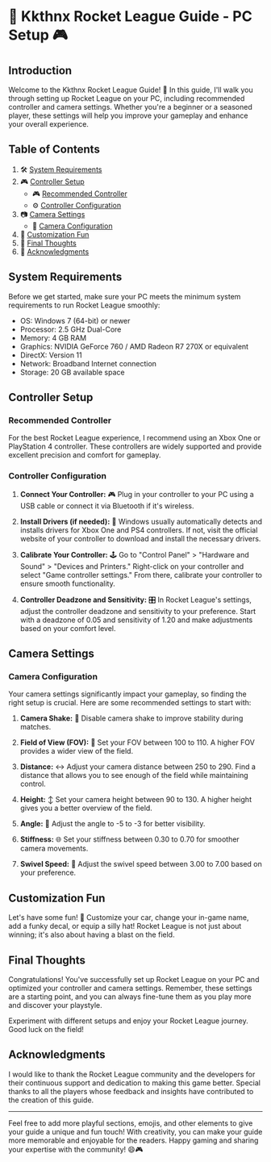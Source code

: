# 🚀 Kkthnx Rocket League Guide - PC Setup 🎮

## Introduction

Welcome to the Kkthnx Rocket League Guide! 🥳 In this guide, I'll walk you through setting up Rocket League on your PC, including recommended controller and camera settings. Whether you're a beginner or a seasoned player, these settings will help you improve your gameplay and enhance your overall experience.

## Table of Contents

1. 🛠️ [System Requirements](#system-requirements)
2. 🎮 [Controller Setup](#controller-setup)
    - 🎮 [Recommended Controller](#recommended-controller)
    - ⚙️ [Controller Configuration](#controller-configuration)
3. 📷 [Camera Settings](#camera-settings)
    - 📸 [Camera Configuration](#camera-configuration)
4. 💭 [Customization Fun](#customization-fun)
5. 🎉 [Final Thoughts](#final-thoughts)
6. 🙏 [Acknowledgments](#acknowledgments)

## System Requirements

Before we get started, make sure your PC meets the minimum system requirements to run Rocket League smoothly:

- OS: Windows 7 (64-bit) or newer
- Processor: 2.5 GHz Dual-Core
- Memory: 4 GB RAM
- Graphics: NVIDIA GeForce 760 / AMD Radeon R7 270X or equivalent
- DirectX: Version 11
- Network: Broadband Internet connection
- Storage: 20 GB available space

## Controller Setup

### Recommended Controller

For the best Rocket League experience, I recommend using an Xbox One or PlayStation 4 controller. These controllers are widely supported and provide excellent precision and comfort for gameplay.

### Controller Configuration

1. **Connect Your Controller:** 🎮 Plug in your controller to your PC using a USB cable or connect it via Bluetooth if it's wireless.

2. **Install Drivers (if needed):** 🔧 Windows usually automatically detects and installs drivers for Xbox One and PS4 controllers. If not, visit the official website of your controller to download and install the necessary drivers.

3. **Calibrate Your Controller:** 🕹️ Go to "Control Panel" > "Hardware and Sound" > "Devices and Printers." Right-click on your controller and select "Game controller settings." From there, calibrate your controller to ensure smooth functionality.

4. **Controller Deadzone and Sensitivity:** 🎛️ In Rocket League's settings, adjust the controller deadzone and sensitivity to your preference. Start with a deadzone of 0.05 and sensitivity of 1.20 and make adjustments based on your comfort level.

## Camera Settings

### Camera Configuration

Your camera settings significantly impact your gameplay, so finding the right setup is crucial. Here are some recommended settings to start with:

1. **Camera Shake:** 📸 Disable camera shake to improve stability during matches.

2. **Field of View (FOV):** 📐 Set your FOV between 100 to 110. A higher FOV provides a wider view of the field.

3. **Distance:** ↔️ Adjust your camera distance between 250 to 290. Find a distance that allows you to see enough of the field while maintaining control.

4. **Height:** ↕️ Set your camera height between 90 to 130. A higher height gives you a better overview of the field.

5. **Angle:** 📏 Adjust the angle to -5 to -3 for better visibility.

6. **Stiffness:** 🌐 Set your stiffness between 0.30 to 0.70 for smoother camera movements.

7. **Swivel Speed:** 🔄 Adjust the swivel speed between 3.00 to 7.00 based on your preference.

## Customization Fun

Let's have some fun! 🎉 Customize your car, change your in-game name, add a funky decal, or equip a silly hat! Rocket League is not just about winning; it's also about having a blast on the field.

## Final Thoughts

Congratulations! You've successfully set up Rocket League on your PC and optimized your controller and camera settings. Remember, these settings are a starting point, and you can always fine-tune them as you play more and discover your playstyle.

Experiment with different setups and enjoy your Rocket League journey. Good luck on the field!

## Acknowledgments

I would like to thank the Rocket League community and the developers for their continuous support and dedication to making this game better. Special thanks to all the players whose feedback and insights have contributed to the creation of this guide.

---
Feel free to add more playful sections, emojis, and other elements to give your guide a unique and fun touch! With creativity, you can make your guide more memorable and enjoyable for the readers. Happy gaming and sharing your expertise with the community! 😄🎮
